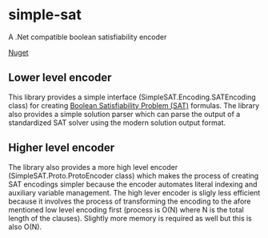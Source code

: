 # simple-sat
A .Net compatible boolean satisfiability encoder

[Nuget](https://www.nuget.org/packages/SimpleSAT)

## Lower level encoder

This library provides a simple interface (SimpleSAT.Encoding.SATEncoding class) for creating [Boolean Satisfiability Problem (SAT)](https://en.wikipedia.org/wiki/Boolean_satisfiability_problem) formulas. The library also provides a simple solution parser which can parse the output of a standardized SAT solver using the modern solution output format.

## Higher level encoder

The library also provides a more high level encoder (SimpleSAT.Proto.ProtoEncoder class) which makes the process of creating SAT encodings simpler because the encoder automates literal indexing and auxiliary variable management. The high lever encoder is sligly less efficient because it involves the process of transforming the encoding to the afore mentioned low level encoding first (process is O(N) where N is the total length of the clauses). Slightly more memory is required as well but this is also O(N).

